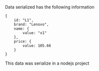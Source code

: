 Data serialized has the following information
````
{
    id: "L1",
    brand: "Lenovo",
    name: {
        value: "x1"
    },
    price: {
        value: 105.66
    }
}
````
This data was serialize in a nodejs project